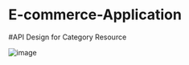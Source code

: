 # E-commerce-Application

#API Design for Category Resource

![image](https://user-images.githubusercontent.com/82707378/165592941-cf61ae1a-7094-4131-aba3-73c6d3c7c8ea.png)


